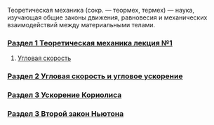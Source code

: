 Теоретическая механика (сокр. — теормех, термех) — наука, изучающая общие законы движения, равновесия и механических взаимодействий между материальными телами.

### [Раздел 1 **Теоретическая механика лекция №1**](/Теоретическая%20механика/Теоретическая%20механика%20лекция%20№1.md)

1. [Угловая скорость](/Теоретическая%20механика/УГЛОВАЯ%20СКОРОСТЬ.md)

### [Раздел 2 **Угловая скорость и угловое ускорение**](/Теоретическая%20механика/Угловая%20скорость%20и%20углово%20ускорение.md)

### [Раздел 3 **Ускорение Кориолиса**](/Теоретическая%20механика/УСКОРЕНИЕ%20КОРИОЛИСА.md)

### [Раздел 3 **Второй закон Ньютона**](/Теоретическая%20механика/ВТОРОЙ%20ЗАКОН%20НЬЮТОНА.md)
